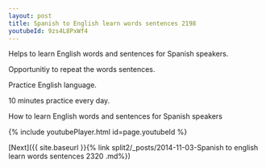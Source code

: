 ```yaml
---
layout: post
title: Spanish to English learn words sentences 2198 
youtubeId: 9zs4L8PxWf4
---
```

 
 
Helps to learn English words and sentences for Spanish speakers.

Opportunitiy to repeat the words sentences. 

Practice English language. 
 
10 minutes practice every day. 
 
How to learn English words and sentences for Spanish speakers 
 
{% include youtubePlayer.html id=page.youtubeId %}
 
 
[Next]({{ site.baseurl }}{% link  split2/_posts/2014-11-03-Spanish to english learn words sentences 2320 .md%})
 
